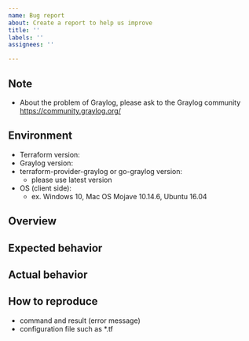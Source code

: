 ```yaml
---
name: Bug report
about: Create a report to help us improve
title: ''
labels: ''
assignees: ''

---
```


## Note

* About the problem of Graylog, please ask to the Graylog community https://community.graylog.org/

## Environment

* Terraform version:
* Graylog version:
* terraform-provider-graylog or go-graylog version:
  * please use latest version
* OS (client side):
  * ex. Windows 10, Mac OS Mojave 10.14.6, Ubuntu 16.04

## Overview

## Expected behavior

## Actual behavior

## How to reproduce

* command and result (error message)
* configuration file such as *.tf
